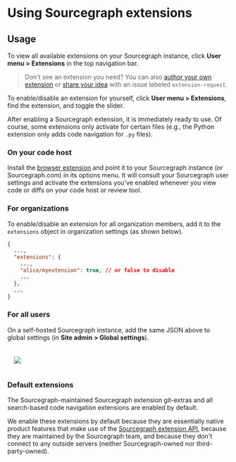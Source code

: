 # Using Sourcegraph extensions

## Usage

To view all available extensions on your Sourcegraph instance, click **User menu > Extensions** in the top navigation bar.

> Don't see an extension you need? You can also [author your own extension](authoring/index.md) or [share your idea](https://github.com/sourcegraph/sourcegraph/issues?q=is%3Aopen+is%3Aissue+label%3Aextension-request) with an issue labeled `extension-request`.

To enable/disable an extension for yourself, click **User menu > Extensions**, find the extension, and toggle the slider.

After enabling a Sourcegraph extension, it is immediately ready to use. Of course, some extensions only activate for certain files (e.g., the Python extension only adds code navigation for `.py` files).

### On your code host

Install the [browser extension](../integration/browser_extension.md) and point it to your Sourcegraph instance (or Sourcegraph.com) in its options menu. It will consult your Sourcegraph user settings and activate the extensions you've enabled whenever you view code or diffs on your code host or review tool.

### For organizations

To enable/disable an extension for all organization members, add it to the `extensions` object in organization settings (as shown below).

```json
{
  ...,
  "extensions": {
    ...,
    "alice/myextension": true, // or false to disable
    ...
  },
  ...
}
```

### For all users

On a self-hosted Sourcegraph instance, add the same JSON above to global settings (in **Site admin > Global settings**).

<div style="text-align:center;margin:20px 0;display:flex">
<img src="https://sourcegraphstatic.com/docs/images/extensions/all-users-global-settings.png" style="padding:15px"></a>
</div>

### Default extensions

The Sourcegraph-maintained Sourcegraph extension git-extras and all search-based code navigation extensions are enabled by default. 

We enable these extensions by default because they are essentially native product features that make use of the [Sourcegraph extension API](authoring/index.md), because they are maintained by the Sourcegraph team, and because they don't connect to any outside servers (neither Sourcegraph-owned nor third-party-owned). 
